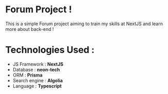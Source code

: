 # Forum Project !

This is a simple Forum project aiming to train my skills at NextJS
and learn more about back-end !

# Technologies Used :

- JS Framework : **NextJS**
- Database : **neon-tech**
- ORM : **Prisma**
- Search engine : **Algolia**
- Language : **Typescript**
